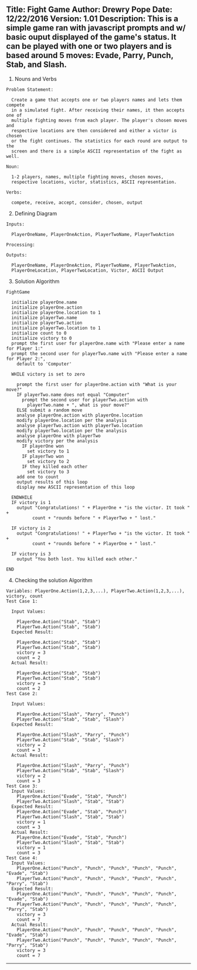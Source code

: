 Title: Fight Game
Author: Drewry Pope
Date: 12/22/2016
Version: 1.01
Description: This is a simple game ran with javascript prompts and w/ basic
             ouput displayed of the game's status. It can be played with one
             or two players and is based around 5 moves:
             Evade, Parry, Punch, Stab, and Slash.
---
  1. Nouns and Verbs
    
    Problem Statement: 
    
      Create a game that accepts one or two players names and lets them compete
      in a simulated fight. After receiving their names, it then accepts one of
      multiple fighting moves from each player. The player's chosen moves and
      respective locations are then considered and either a victor is chosen
      or the fight continues. The statistics for each round are output to the
      screen and there is a simple ASCII representation of the fight as well.
    
    Noun:
    
      1-2 players, names, multiple fighting moves, chosen moves, 
      respective locations, victor, statistics, ASCII representation.
    
    Verbs:
    
      compete, receive, accept, consider, chosen, output
  
  2. Defining Diagram
    
    Inputs:
  
      PlayerOneName, PlayerOneAction, PlayerTwoName, PlayerTwoAction
    
    Processing:
  
    Outputs:
  
      PlayerOneName, PlayerOneAction, PlayerTwoName, PlayerTwoAction,
      PlayerOneLocation, PlayerTwoLocation, Victor, ASCII Output
  
  3. Solution Algorithm
  
    FightGame
  
      initialize playerOne.name
      initialize playerOne.action
      initialize playerOne.location to 1
      initialize playerTwo.name
      initialize playerTwo.action
      initialize playerTwo.location to 1
      initialize count to 0
      initialize victory to 0
      prompt the first user for playerOne.name with "Please enter a name for Player 1:"
      prompt the second user for playerTwo.name with "Please enter a name for Player 2:",
        default to 'Computer'
      
      WHILE victory is set to zero
  
        prompt the first user for playerOne.action with "What is your move?"
        IF playerTwo.name does not equal "Computer"
          prompt the second user for playerTwo.action with 
            playerTwo.name + ", what is your move?"
        ELSE submit a random move
        analyse playerOne.action with playerOne.location
        modify playerOne.location per the analysis
        analyse playerTwo.action with playerTwo.location
        modify playerTwo.location per the analysis
        analyse playerOne with playerTwo
        modify victory per the analysis
          IF playerOne won
            set victory to 1
          IF playerTwo won
            set victory to 2
          IF they killed each other
            set victory to 3
        add one to count
        output results of this loop
        display new ASCII representation of this loop
  
      ENDWHILE
      IF victory is 1
        output "Congratulations! " + PlayerOne + "is the victor. It took " +
              count + "rounds before " + PlayerTwo + " lost."
  
      IF victory is 2
        output "Congratulations! " + PlayerTwo + "is the victor. It took " +
              count + "rounds before " + PlayerOne + " lost."
  
      IF victory is 3
        output "You both lost. You killed each other."
  
    END
  
  4. Checking the solution Algorithm
    
    Variables: PlayerOne.Action(1,2,3,...), PlayerTwo.Action(1,2,3,...), victory, count
    Test Case 1:
  
      Input Values:
  
        PlayerOne.Action("Stab", "Stab")
        PlayerTwo.Action("Stab", "Stab") 
      Expected Result:
  
        PlayerOne.Action("Stab", "Stab")
        PlayerTwo.Action("Stab", "Stab") 
        victory = 3 
        count = 2
      Actual Result: 
  
        PlayerOne.Action("Stab", "Stab")
        PlayerTwo.Action("Stab", "Stab") 
        victory = 3 
        count = 2
    Test Case 2:
  
      Input Values:
  
        PlayerOne.Action("Slash", "Parry", "Punch")
        PlayerTwo.Action("Stab", "Stab", "Slash") 
      Expected Result:
  
        PlayerOne.Action("Slash", "Parry", "Punch")
        PlayerTwo.Action("Stab", "Stab", "Slash") 
        victory = 2
        count = 3
      Actual Result: 
  
        PlayerOne.Action("Slash", "Parry", "Punch")
        PlayerTwo.Action("Stab", "Stab", "Slash") 
        victory = 2 
        count = 3 
    Test Case 3:
      Input Values:
        PlayerOne.Action("Evade", "Stab", "Punch")
        PlayerTwo.Action("Slash", "Stab", "Stab") 
      Expected Result:
        PlayerOne.Action("Evade", "Stab", "Punch")
        PlayerTwo.Action("Slash", "Stab", "Stab") 
        victory = 1
        count = 3
      Actual Result: 
        PlayerOne.Action("Evade", "Stab", "Punch")
        PlayerTwo.Action("Slash", "Stab", "Stab") 
        victory = 1 
        count = 3
    Test Case 4:
      Input Values:
        PlayerOne.Action("Punch", "Punch", "Punch", "Punch", "Punch", "Evade", "Stab")
        PlayerTwo.Action("Punch", "Punch", "Punch", "Punch", "Punch", "Parry", "Stab") 
      Expected Result:
        PlayerOne.Action("Punch", "Punch", "Punch", "Punch", "Punch", "Evade", "Stab")
        PlayerTwo.Action("Punch", "Punch", "Punch", "Punch", "Punch", "Parry", "Stab") 
        victory = 3
        count = 7
      Actual Result: 
        PlayerOne.Action("Punch", "Punch", "Punch", "Punch", "Punch", "Evade", "Stab")
        PlayerTwo.Action("Punch", "Punch", "Punch", "Punch", "Punch", "Parry", "Stab")
        victory = 3
        count = 7
---
